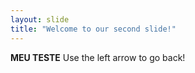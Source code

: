 ```yaml
---
layout: slide
title: "Welcome to our second slide!"
---
```

**MEU TESTE**
Use the left arrow to go back!

